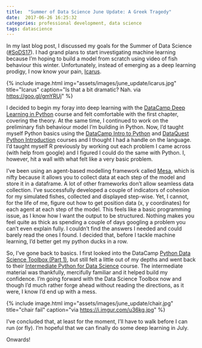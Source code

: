```yaml
---
title:  "Summer of Data Science June Update: A Greek Tragedy"
date:  2017-06-26 16:25:32
categories: professional development, data science
tags: datascience
---
```


In my last blog post, I discussed my goals for the Summer of Data Science ([#SoDS17][#SoDS17]). I had grand plans to start investigating machine learning because I’m hoping to build a model from scratch using video of fish behaviour this winter.  Unfortunately, instead of emerging as a deep learning prodigy, I now know your pain, [Icarus][Icarus].

{% include image.html
            img="assets/images/june_update/icarus.jpg"
            title="Icarus"
            caption="Is that a bit dramatic? Nah. via https://goo.gl/gmYRUj" %}

I decided to begin my foray into deep learning with the [DataCamp Deep Learning in Python][datacamp deep] course and felt comfortable with the first chapter, covering the theory. At the same time, I continued to work on the preliminary fish behaviour model I’m building in Python. Now, I’d taught myself Python basics using the [DataCamp Intro to Python][datacamp intro] and [DataQuest Python Introduction][dataquest] courses and I thought I had a handle on the language. I’d taught myself R previously by working out each problem I came across (with help from google) and I figured I could do the same with Python. I, however, hit a wall with what felt like a very basic problem. 

I’ve been using an agent-based modelling framework called [Mesa][mesa], which is nifty because it allows you to collect data at each step of the model and store it in a dataframe. A lot of other frameworks don’t allow seamless data collection. I’ve successfully developed a couple of indicators of cohesion for my simulated fishes, collected and displayed step-wise. Yet, I cannot, for the life of me, figure out how to get position data (x, y coordinates) for each agent at each step of the model. This feels like a basic programming issue, as I know how I want the output to be structured. Nothing makes you feel quite as thick as spending a couple of days googling a problem you can’t even explain fully. I couldn’t find the answers I needed and could barely read the ones I found. I decided that, before I tackle machine learning, I’d better get my python ducks in a row.

So, I’ve gone back to basics. I first looked into the DataCamp [Python Data Science Toolbox (Part 1)][datacamp tool], but still felt a little out of my depths and went back to their [Intermediate Python for Data Science][datacamp inter] course. The intermediate material was thankfully, mercifully familiar and it helped build my confidence. I’m going forward with the Data Science Toolbox now and though I’d much rather forge ahead without reading the directions, as it were, I know I’d end up with a mess.

{% include image.html
            img="assets/images/june_update/chair.jpg"
            title="chair fail"
            caption="via https://i.imgur.com/u36kg.jpg" %}

I’ve concluded that, at least for the moment, I’ll have to walk before I can run (or fly). I’m hopeful that we can finally do some deep learning in July.

Onwards!


[#SoDS17]: https://twitter.com/search?q=%23SoDS17&src=tyah&lang=en
[Icarus]: https://en.wikipedia.org/wiki/Icarus
[datacamp deep]: https://www.datacamp.com/courses/deep-learning-in-python
[datacamp intro]: https://www.datacamp.com/courses/intro-to-python-for-data-science
[dataquest]: https://www.dataquest.io/subject/learning-python
[mesa]: https://github.com/projectmesa/mesa
[datacamp tool]: https://www.datacamp.com/courses/python-data-science-toolbox-part-1
[datacamp inter]: https://www.datacamp.com/courses/intermediate-python-for-data-science